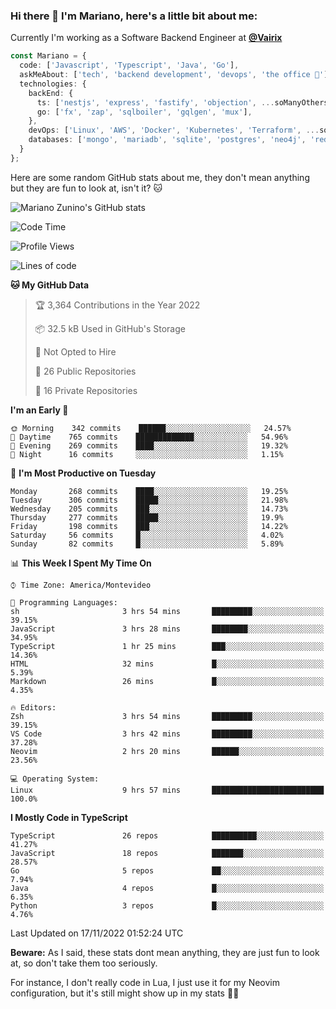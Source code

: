 ### Hi there 👋 I'm Mariano, here's a little bit about me:

Currently I'm working as a Software Backend Engineer at [**@Vairix**](https://vairix.com)

```ts
const Mariano = {
  code: ['Javascript', 'Typescript', 'Java', 'Go'],
  askMeAbout: ['tech', 'backend development', 'devops', 'the office 💼'],
  technologies: {
    backEnd: {
      ts: ['nestjs', 'express', 'fastify', 'objection', ...soManyOthersFrameworks],
      go: ['fx', 'zap', 'sqlboiler', 'gqlgen', 'mux'],
    },
    devOps: ['Linux', 'AWS', 'Docker', 'Kubernetes', 'Terraform', ...soManyOthersTools],
    databases: ['mongo', 'mariadb', 'sqlite', 'postgres', 'neo4j', 'redis'],
  }
};
```

Here are some random GitHub stats about me, they don't mean anything but they are fun to look at, isn't it? 🐱

![Mariano Zunino's GitHub stats](https://github-readme-stats.vercel.app/api?username=marianozunino&count_private=true&show_icons=true&theme=radical)

<!--START_SECTION:waka-->
![Code Time](http://img.shields.io/badge/Code%20Time-314%20hrs%2018%20mins-blue)

![Profile Views](http://img.shields.io/badge/Profile%20Views-0-blue)

![Lines of code](https://img.shields.io/badge/From%20Hello%20World%20I%27ve%20Written-372%20Thousand%20lines%20of%20code-blue)

**🐱 My GitHub Data** 

> 🏆 3,364 Contributions in the Year 2022
 > 
> 📦 32.5 kB Used in GitHub's Storage 
 > 
> 🚫 Not Opted to Hire
 > 
> 📜 26 Public Repositories 
 > 
> 🔑 16 Private Repositories  
 > 
**I'm an Early 🐤** 

```text
🌞 Morning    342 commits    ██████░░░░░░░░░░░░░░░░░░░   24.57% 
🌆 Daytime    765 commits    █████████████░░░░░░░░░░░░   54.96% 
🌃 Evening    269 commits    ████░░░░░░░░░░░░░░░░░░░░░   19.32% 
🌙 Night      16 commits     ░░░░░░░░░░░░░░░░░░░░░░░░░   1.15%

```
📅 **I'm Most Productive on Tuesday** 

```text
Monday       268 commits    ████░░░░░░░░░░░░░░░░░░░░░   19.25% 
Tuesday      306 commits    █████░░░░░░░░░░░░░░░░░░░░   21.98% 
Wednesday    205 commits    ███░░░░░░░░░░░░░░░░░░░░░░   14.73% 
Thursday     277 commits    █████░░░░░░░░░░░░░░░░░░░░   19.9% 
Friday       198 commits    ███░░░░░░░░░░░░░░░░░░░░░░   14.22% 
Saturday     56 commits     █░░░░░░░░░░░░░░░░░░░░░░░░   4.02% 
Sunday       82 commits     █░░░░░░░░░░░░░░░░░░░░░░░░   5.89%

```


📊 **This Week I Spent My Time On** 

```text
⌚︎ Time Zone: America/Montevideo

💬 Programming Languages: 
sh                       3 hrs 54 mins       █████████░░░░░░░░░░░░░░░░   39.15% 
JavaScript               3 hrs 28 mins       ████████░░░░░░░░░░░░░░░░░   34.95% 
TypeScript               1 hr 25 mins        ███░░░░░░░░░░░░░░░░░░░░░░   14.36% 
HTML                     32 mins             █░░░░░░░░░░░░░░░░░░░░░░░░   5.39% 
Markdown                 26 mins             █░░░░░░░░░░░░░░░░░░░░░░░░   4.35%

🔥 Editors: 
Zsh                      3 hrs 54 mins       █████████░░░░░░░░░░░░░░░░   39.15% 
VS Code                  3 hrs 42 mins       █████████░░░░░░░░░░░░░░░░   37.28% 
Neovim                   2 hrs 20 mins       ██████░░░░░░░░░░░░░░░░░░░   23.56%

💻 Operating System: 
Linux                    9 hrs 57 mins       █████████████████████████   100.0%

```

**I Mostly Code in TypeScript** 

```text
TypeScript               26 repos            ██████████░░░░░░░░░░░░░░░   41.27% 
JavaScript               18 repos            ███████░░░░░░░░░░░░░░░░░░   28.57% 
Go                       5 repos             ██░░░░░░░░░░░░░░░░░░░░░░░   7.94% 
Java                     4 repos             █░░░░░░░░░░░░░░░░░░░░░░░░   6.35% 
Python                   3 repos             █░░░░░░░░░░░░░░░░░░░░░░░░   4.76%

```



 Last Updated on 17/11/2022 01:52:24 UTC
<!--END_SECTION:waka-->

**Beware:** As I said, these stats dont mean anything, they are just fun to look at, so don't take them too seriously.

For instance, I don't really code in Lua, I just use it for my Neovim configuration, but it's still might show up in my stats 🤷‍♂️
